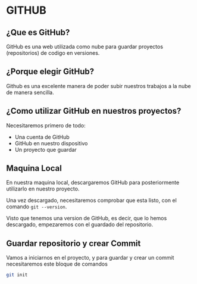 # GITHUB

## ¿Que es GitHub?

GitHub es una web utilizada como nube para guardar proyectos (repositorios) de codigo en versiones. 

## ¿Porque elegir GitHub?

Github es una excelente manera de poder subir nuestros trabajos a la nube de manera sencilla. 

## ¿Como utilizar GitHub en nuestros proyectos?

Necesitaremos primero de todo:

- Una cuenta de GitHub
- GitHub en nuestro dispositivo
- Un proyecto que guardar

## Maquina Local

En nuestra maquina local, descargaremos GitHub para posteriormente utilizarlo en nuestro proyecto. 

Una vez descargado, necesitaremos comprobar que esta listo, con el comando ```git --version```.

Visto que tenemos una version de GitHub, es decir, que lo hemos descargado, empezaremos con el guardado del repositorio.

## Guardar repositorio y crear Commit

Vamos a iniciarnos en el proyecto, y para guardar y crear un commit necesitaremos este bloque de comandos

```bash
git init
```